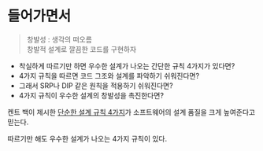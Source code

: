 # 들어가면서      
> 창발성 : 생각의 떠오름        
> 창발적 설계로 깔끔한 코드를 구현하자          
         
* 착실하게 따르기만 하면 우수한 설계가 나오는 간단한 규칙 4가지가 있다면?   
* 4가지 규칙을 따르면 코드 그조와 설계를 파악하기 쉬워진다면?    
* 그래서 SRP나 DIP 같은 원칙을 적용하기 쉬워진다면?   
* 4가지 규칙이 우수한 설계의 창발성을 촉진한다면?

켄트 백이 제시한 [단순한 설계 규칙 4가지](https://martinfowler.com/bliki/BeckDesignRules.html)가 소프트웨어의 설계 품질을 크게 높여준다고 믿는다.   




따르기만 해도 우수한 설계가 나오는 4가지 규칙이 있다.

